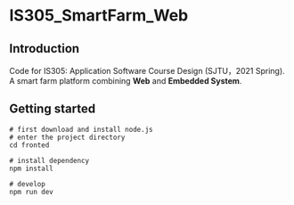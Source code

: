 # IS305_SmartFarm_Web
## Introduction
Code for IS305: Application Software Course Design (SJTU，2021 Spring).
A smart farm platform combining **Web** and **Embedded System**.

## Getting started
```shell
# first download and install node.js
# enter the project directory
cd fronted

# install dependency
npm install

# develop
npm run dev
```